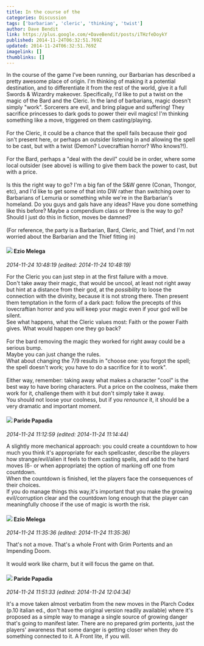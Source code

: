 ```yaml
---
title: In the course of the
categories: Discussion
tags: ['barbarian', 'cleric', 'thinking', 'twist']
author: Dave Bendit
link: https://plus.google.com/+DaveBendit/posts/iTHzfeDoykY
published: 2014-11-24T06:32:51.769Z
updated: 2014-11-24T06:32:51.769Z
imagelink: []
thumblinks: []
---
```


In the course of the game I&#39;ve been running, our Barbarian has described a pretty awesome place of origin. I&#39;m thinking of making it a potential destination, and to differentiate it from the rest of the world, give it a full Swords &amp; Wizardry makeover. Specifically, I&#39;d like to put a twist on the magic of the Bard and the Cleric. In the land of barbarians, magic doesn&#39;t simply &quot;work&quot;. Sorcerers are evil, and bring plague and suffering! They sacrifice princesses to dark gods to power their evil magics! I&#39;m thinking something like a move, triggered on them casting/playing.<br /><br />For the Cleric, it could be a chance that the spell fails because their god isn&#39;t present here, or perhaps an outsider listening in and allowing the spell to be cast, but with a twist (Demon? Lovecraftian horror? Who knows?!).<br /><br />For the Bard, perhaps a &quot;deal with the devil&quot; could be in order, where some local outsider (see above) is willing to give them back the power to cast, but with a price.<br /><br />Is this the right way to go? I&#39;m a big fan of the S&amp;W genre (Conan, Thongor, etc), and I&#39;d like to get some of that into DW rather than switching over to Barbarians of Lemuria or something while we&#39;re in the Barbarian&#39;s homeland. Do you guys and gals have any ideas? Have you done something like this before? Maybe a compendium class or three is the way to go? Should I just do this in fiction, moves be damned?<br /><br />(For reference, the party is a Barbarian, Bard, Cleric, and Thief, and I&#39;m not worried about the Barbarian and the Thief fitting in)
<div id='comment z13aurybmsm1hdurr04cdv5bvt3jxtl4mbs'>
  <h4><img src='{{site.baseurl}}//images/avatars/106208215013894151619_photo.jpg'> Ezio Melega</h4>
      <p><cite>2014-11-24 10:48:19 (edited: 2014-11-24 10:48:19)</cite></p>
        <p>For the Cleric you can just step in at the first failure with a move. <br />Don&#39;t take away their magic, that would be uncool, at least not right away but hint at a distance from their god, at the <i>possibility</i> to loose the connection with the divinity, because it is not strong there. Then present them temptation in the form of a dark pact: follow the precepts of this lovecraftian horror and you will keep your magic even if your god will be silent. <br />See what happens, what the Cleric values most: Faith or the power Faith gives. What would happen one they go back? <br /><br />For the bard removing the magic they worked for right away could be a serious bump. <br />Maybe you can just change the rules. <br />What about changing the 7/9 results in &quot;choose one: you forgot the spell; the spell doesn&#39;t work; you have to do a sacrifice for it to work&quot;. <br /><br />Either way, remember: taking away what makes a character &quot;cool&quot; is the best way to have boring characters. Put a price on the coolness, make them work for it, challenge them with it but don&#39;t simply take it away. <br />You should not loose your coolness, but if you <i>renounce</i> it, it should be a very dramatic and important moment.</p>
</div>
        

<div id='comment z13aurybmsm1hdurr04cdv5bvt3jxtl4mbs'>
  <h4><img src='{{site.baseurl}}//images/avatars/100891656436184215243_photo.jpg'> Paride Papadia</h4>
      <p><cite>2014-11-24 11:12:59 (edited: 2014-11-24 11:14:44)</cite></p>
        <p>A slightly more mechanical approach: you could create a countdown to how much you think it&#39;s appropriate for each spellcaster, describe the players how strange/evil/alien it feels to them casting spells, and add to the hard moves (6- or when appropriate) the option of marking off one from countdown.<br />When the countdown is finished, let the players face the consequences of their choices. <br />If you do manage things this way,it&#39;s important that you make the growing evil/corruption clear and the countdown long enough that the player can meaningfully choose if the use of magic is worth the risk.</p>
</div>
        

<div id='comment z13aurybmsm1hdurr04cdv5bvt3jxtl4mbs'>
  <h4><img src='{{site.baseurl}}//images/avatars/106208215013894151619_photo.jpg'> Ezio Melega</h4>
      <p><cite>2014-11-24 11:35:36 (edited: 2014-11-24 11:35:36)</cite></p>
        <p>That&#39;s not a move. That&#39;s a whole Front with Grim Portents and an Impending Doom. <br /><br />It would work like charm, but it will focus the game on that.</p>
</div>
        

<div id='comment z13aurybmsm1hdurr04cdv5bvt3jxtl4mbs'>
  <h4><img src='{{site.baseurl}}//images/avatars/100891656436184215243_photo.jpg'> Paride Papadia</h4>
      <p><cite>2014-11-24 11:51:33 (edited: 2014-11-24 12:04:34)</cite></p>
        <p>It&#39;s a move taken almost verbatim from the new moves in the Plarch Codex (p.10 italian ed., don&#39;t have the original version readily available) where it&#39;s proposed as a simple way to manage a single source of growing danger that&#39;s going to manifest later. There are no prepared grim portents, just the players&#39; awareness that some danger is getting closer when they do something connected to it. A Front lite, if you will.</p>
</div>
        